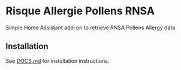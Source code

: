 # Risque Allergie Pollens RNSA
Simple Home Assistant add-on to retrieve RNSA Pollens Allergy data

## Installation
See [DOCS.md](DOCS.md) for installation instructions.